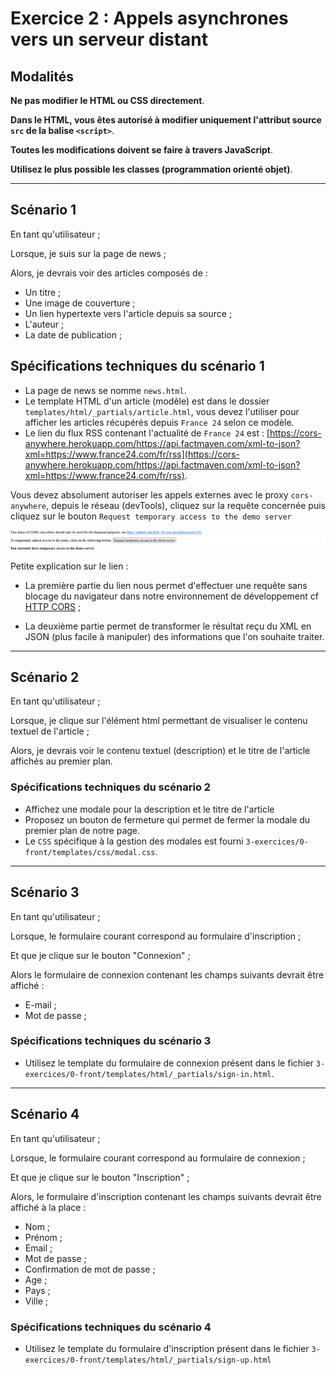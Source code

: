 # Exercice 2 : Appels asynchrones vers un serveur distant

## Modalités

**Ne pas modifier le HTML ou CSS directement**.

**Dans le HTML, vous êtes autorisé à modifier uniquement l'attribut source `src` de la balise `<script>`**.

**Toutes les modifications doivent se faire à travers JavaScript**.

**Utilisez le plus possible les classes (programmation orienté objet)**.

---

## Scénario 1

En tant qu'utilisateur ;

Lorsque, je suis sur la page de news ;

Alors, je devrais voir des articles composés de : 
- Un titre ;
- Une image de couverture ;
- Un lien hypertexte vers l'article depuis sa source ;
- L'auteur ; 
- La date de publication ;

## Spécifications techniques du scénario 1

- La page de news se nomme `news.html`.
- Le template HTML d'un article (modèle) est dans le dossier `templates/html/_partials/article.html`, vous devez l'utiliser pour afficher les articles récupérés depuis `France 24` selon ce modèle.
- Le lien du flux RSS contenant l'actualité de `France 24` est : [https://cors-anywhere.herokuapp.com/https://api.factmaven.com/xml-to-json?xml=https://www.france24.com/fr/rss](https://cors-anywhere.herokuapp.com/https://api.factmaven.com/xml-to-json?xml=https://www.france24.com/fr/rss).

Vous devez absolument autoriser les appels externes avec le proxy `cors-anywhere`, depuis le réseau (devTools), cliquez sur la requête concernée puis cliquez sur le bouton `Request temporary access to the demo server`

![403](./../img/403.png)

Petite explication sur le lien : 

- La première partie du lien nous permet d'effectuer une requête sans blocage du navigateur dans notre environnement de développement cf [HTTP CORS](https://developer.mozilla.org/fr/docs/Glossary/CORS) ;

- La deuxième partie permet de transformer le résultat reçu du XML en JSON (plus facile à manipuler) des informations que l'on souhaite traiter.


---

## Scénario 2

En tant qu'utilisateur ;

Lorsque, je clique sur l'élément html permettant de visualiser le contenu textuel de l'article ;

Alors, je devrais voir le contenu textuel (description) et le titre de l'article affichés au premier plan.

### Spécifications techniques du scénario 2

- Affichez une modale pour la description et le titre de l'article
- Proposez un bouton de fermeture qui permet de fermer la modale du premier plan de notre page.
- Le `CSS` spécifique à la gestion des modales est fourni `3-exercices/0-front/templates/css/modal.css`.

---

## Scénario 3

En tant qu'utilisateur ;

Lorsque, le formulaire courant correspond au formulaire d'inscription ;

Et que je clique sur le bouton "Connexion" ;

Alors le formulaire de connexion contenant les champs suivants devrait être affiché :
- E-mail ;
- Mot de passe ;

### Spécifications techniques du scénario 3

- Utilisez le template du formulaire de connexion présent dans le fichier `3-exercices/0-front/templates/html/_partials/sign-in.html`.

---

## Scénario 4

En tant qu'utilisateur ;

Lorsque, le formulaire courant correspond au formulaire de connexion ;

Et que je clique sur le bouton "Inscription" ;

Alors, le formulaire d'inscription contenant les champs suivants devrait être affiché à la place :
- Nom ;
- Prénom ;
- Email ;
- Mot de passe ;
- Confirmation de mot de passe ;
- Age ;
- Pays ;
- Ville ;

### Spécifications techniques du scénario 4

- Utilisez le template du formulaire d'inscription présent dans le fichier `3-exercices/0-front/templates/html/_partials/sign-up.html`


